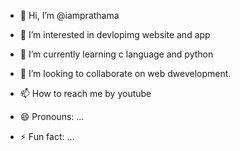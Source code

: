 - 👋 Hi, I’m @iamprathama
- 👀 I’m interested in devlopimg website and app
  
- 🌱 I’m currently learning c language and python
- 💞️ I’m looking to collaborate on web dwevelopment.
- 📫 How to reach me by youtube
- 😄 Pronouns: ...
- ⚡ Fun fact: ...

<!---
iamprathama/iamprathama is a ✨ special ✨ repository because its `README.md` (this file) appears on your GitHub profile.
You can click the Preview link to take a look at your changes.
--->
